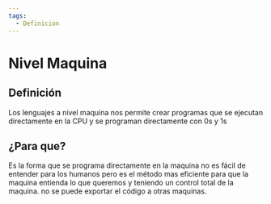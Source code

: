 ```yaml
---
tags:
  - Definicion
---
```

# Nivel Maquina

## Definición 

Los lenguajes a nivel maquina nos permite crear programas que se ejecutan directamente en la CPU y se programan directamente con 0s y 1s
## ¿Para que?

Es la forma que se programa directamente en la maquina no es fácil de entender para los humanos pero es el método mas eficiente para que la maquina entienda lo que queremos y teniendo un control total de la maquina. no se puede exportar el código a otras maquinas. 
